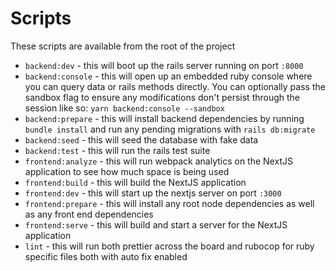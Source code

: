 # Scripts

These scripts are available from the root of the project

- `backend:dev` - this will boot up the rails server running on port `:8000`
- `backend:console` - this will open up an embedded ruby console where you can query data or rails methods directly. You can optionally pass the sandbox flag to ensure any modifications don't persist through the session like so: `yarn backend:console --sandbox`
- `backend:prepare` - this will install backend dependencies by running `bundle install` and run any pending migrations with `rails db:migrate`
- `backend:seed` - this will seed the database with fake data
- `backend:test` - this will run the rails test suite
- `frontend:analyze` - this will run webpack analytics on the NextJS application to see how much space is being used
- `frontend:build` - this will build the NextJS application
- `frontend:dev` - this will start up the nextjs server on port `:3000`
- `frontend:prepare` - this will install any root node dependencies as well as any front end dependencies
- `frontend:serve` - this will build and start a server for the NextJS application
- `lint` - this will run both prettier across the board and rubocop for ruby specific files both with auto fix enabled
